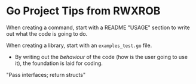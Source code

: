 # Go Project Tips from RWXROB

When creating a command, start with a README "USAGE" section to write
out what the code is going to do.

When creating a library, start with an `examples_test.go` file. 
* By writing out the *behaviour* of the code (how is the user going to
  use it), the foundation is laid for coding.

"Pass interfaces; return structs"

